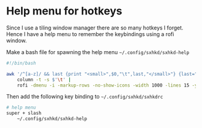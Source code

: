 # Help menu for hotkeys

Since I use a tiling window manager there are so many hotkeys I forget.
Hence I have a help menu to remember the keybindings using a rofi window.

Make a bash file for spawning the help menu `~/.config/sxhkd/sxhkd-help`
```bash title="sxhkd-help"
#!/bin/bash

awk '/^[a-z]/ && last {print "<small>",$0,"\t",last,"</small>"} {last=""} /^#/{last=$0}' ~/.config/sxhkd/sxhkdrc |
    column -t -s $'\t' |
    rofi -dmenu -i -markup-rows -no-show-icons -width 1000 -lines 15 -yoffset 40
```

Then add the following key binding to `~/.config/sxhkd/sxhkdrc`
```bash title="sxhkdrc"
# help menu
super + slash
    ~/.config/sxhkd/sxhkd-help
```
